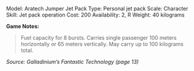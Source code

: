 Model: Aratech Jumper Jet Pack
Type: Personal jet pack
Scale: Character
Skill: Jet pack operation
Cost: 200
Availability: 2, R
Weight: 40 kilograms

**Game Notes:** 
> Fuel capacity for 8 bursts. Carries single passenger 100 meters horizontally or 65 meters vertically. May carry up to 100 kilograms total.

*Source: Galladinium’s Fantastic Technology (page 13)*